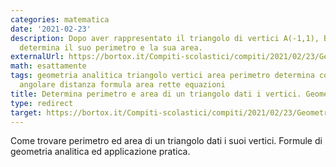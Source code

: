 ```yaml
---
categories: matematica
date: '2021-02-23'
description: Dopo aver rappresentato il triangolo di vertici A(-1,1), B(2,0), C(1,4)
  determina il suo perimetro e la sua area.
externalUrl: https://bortox.it/Compiti-scolastici/compiti/2021/02/23/Geometria-analitica-perimetro-area-punti-triangolo.html
math: esattamente
tags: geometria analitica triangolo vertici area perimetro determina coefficiente
  angolare distanza formula area rette equazioni
title: Determina perimetro e area di un triangolo dati i vertici. Geometria analitica.
type: redirect
target: https://bortox.it/Compiti-scolastici/compiti/2021/02/23/Geometria-analitica-perimetro-area-punti-triangolo.html
---
```



Come trovare perimetro ed area di un triangolo dati i suoi vertici. Formule di geometria analitica ed applicazione pratica.